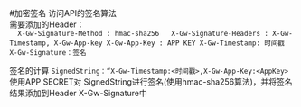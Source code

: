 #加密签名
访问API的签名算法  
需要添加的Header：  
`   X-Gw-Signature-Method : hmac-sha256  
	X-Gw-Signature-Headers : X-Gw-Timestamp, X-Gw-App-key
	X-Gw-App-Key : APP KEY
	X-Gw-Timestamp: 时间戳
	X-Gw-Signature：签名
`

签名的计算 
`SignedString：“X-Gw-Timestamp:<时间戳>,X-Gw-App-Key:<AppKey>`  
使用APP SECRET对 SignedString进行签名(使用hmac-sha256算法)，并将签名结果添加到Header X-Gw-Signature中

